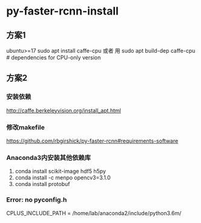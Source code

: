 # py-faster-rcnn-install
## 方案1
ubuntu>=17 sudo apt install caffe-cpu
或者 用 sudo apt build-dep caffe-cpu        # dependencies for CPU-only version
## 方案2
### 安装依赖
http://caffe.berkeleyvision.org/install_apt.html
### 修改makefile
https://github.com/rbgirshick/py-faster-rcnn#requirements-software
### Anaconda3内安装其他依赖库
1. conda install scikit-image hdf5 h5py
2. conda install -c menpo opencv3=3.1.0
3. conda install protobuf
### Error: no pyconfig.h
CPLUS_INCLUDE_PATH = /home/lab/anaconda2/include/python3.6m/
